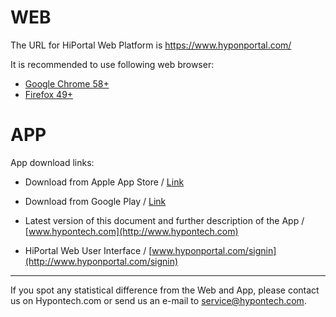 # WEB

The URL for HiPortal Web Platform is https://www.hyponportal.com/

It is recommended to use following web browser:

* [Google Chrome 58+](https://www.google.com/chrome/) 
* [Firefox 49+](https://www.mozilla.org/en-US/firefox/all/#product-desktop-release) 

# APP

App download links:

- Download from Apple App Store / [Link](https://apps.apple.com/app/hiportal/id1485382899)

- Download from Google Play / [Link](https://play.google.com/store/apps/details?id=com.elinter.app.hiportal)

- Latest version of this document and further description of the App / [www.hypontech.com](http://www.hypontech.com)

- HiPortal Web User Interface / [www.hyponportal.com/signin](http://www.hyponportal.com/signin)

---

If you spot any statistical difference from the Web and App, please contact us on Hypontech.com or send us an e-mail to service@hypontech.com.  